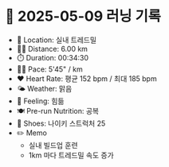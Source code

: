 # 📅 2025-05-09 러닝 기록

- 📍 Location: 실내 트레드밀
- 🏃‍♂️ Distance: 6.00 km
- ⏱️ Duration: 00:34:30
- 🏃‍♂️ Pace: 5'45" / km
- ❤️ Heart Rate: 평균 152 bpm / 최대 185 bpm
- 🌤️ Weather: 맑음
- 🧠 Feeling: 힘듦
- 🍽️ Pre-run Nutrition: 공복
- 👟 Shoes: 나이키 스트럭처 25
- ✏️ Memo
  - 실내 빌드업 훈련
  - 1km 마다 트레드밀 속도 증가
